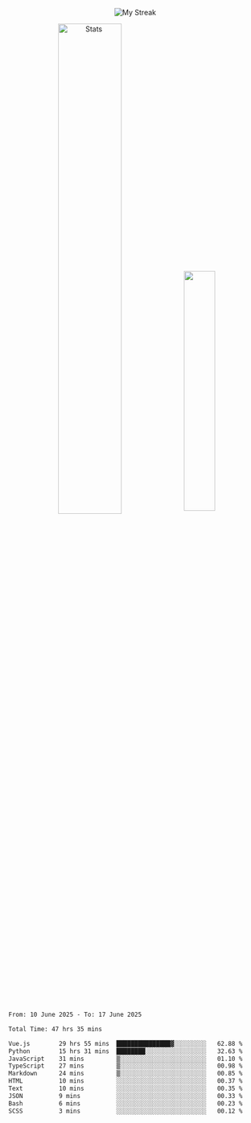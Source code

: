 <p align="center">
<picture>
  <source media="(prefers-color-scheme: dark)" srcset="http://github-readme-streak-stats.herokuapp.com?user=semolik&theme=dark&hide_border=true&background=DD272700">
  <img alt="My Streak" src="http://github-readme-streak-stats.herokuapp.com?user=semolik&hide_border=true">
</picture>
</p>
<div align="center">
  <picture>
    <source media="(prefers-color-scheme: dark)" srcset="https://github-readme-stats.vercel.app/api?username=semolik&show_icons=true&bg_color=DD272700&hide_border=true&theme=dark">
        <img alt="Stats" src="https://github-readme-stats.vercel.app/api?username=semolik&show_icons=true&bg_color=DD272700&hide_border=true" width="50%" >
  </picture>
  <sup>
  <picture>
  <source media="(prefers-color-scheme: dark)" srcset="https://github-readme-stats.vercel.app/api/top-langs/?username=semolik&layout=compact&hide_border=true&bg_color=DD272700&theme=dark">
  <img src="https://github-readme-stats.vercel.app/api/top-langs/?username=semolik&layout=compact&hide_border=true" width="35%" />
  </picture>
  </sup>
</div>
<!--START_SECTION:waka-->

```txt
From: 10 June 2025 - To: 17 June 2025

Total Time: 47 hrs 35 mins

Vue.js        29 hrs 55 mins  ███████████████▓░░░░░░░░░   62.88 %
Python        15 hrs 31 mins  ████████░░░░░░░░░░░░░░░░░   32.63 %
JavaScript    31 mins         ▒░░░░░░░░░░░░░░░░░░░░░░░░   01.10 %
TypeScript    27 mins         ▒░░░░░░░░░░░░░░░░░░░░░░░░   00.98 %
Markdown      24 mins         ▒░░░░░░░░░░░░░░░░░░░░░░░░   00.85 %
HTML          10 mins         ░░░░░░░░░░░░░░░░░░░░░░░░░   00.37 %
Text          10 mins         ░░░░░░░░░░░░░░░░░░░░░░░░░   00.35 %
JSON          9 mins          ░░░░░░░░░░░░░░░░░░░░░░░░░   00.33 %
Bash          6 mins          ░░░░░░░░░░░░░░░░░░░░░░░░░   00.23 %
SCSS          3 mins          ░░░░░░░░░░░░░░░░░░░░░░░░░   00.12 %
```

<!--END_SECTION:waka-->


